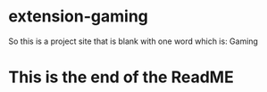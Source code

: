 # extension-gaming

 So this is a project site that is blank with one word which is:  Gaming
 
 
 # This is the end of the ReadME
